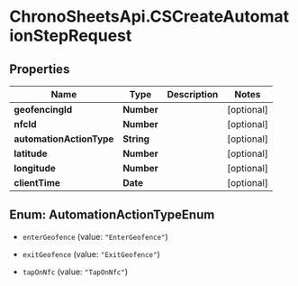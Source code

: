 # ChronoSheetsApi.CSCreateAutomationStepRequest

## Properties
Name | Type | Description | Notes
------------ | ------------- | ------------- | -------------
**geofencingId** | **Number** |  | [optional] 
**nfcId** | **Number** |  | [optional] 
**automationActionType** | **String** |  | [optional] 
**latitude** | **Number** |  | [optional] 
**longitude** | **Number** |  | [optional] 
**clientTime** | **Date** |  | [optional] 


<a name="AutomationActionTypeEnum"></a>
## Enum: AutomationActionTypeEnum


* `enterGeofence` (value: `"EnterGeofence"`)

* `exitGeofence` (value: `"ExitGeofence"`)

* `tapOnNfc` (value: `"TapOnNfc"`)




